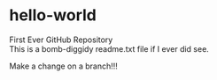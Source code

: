 # hello-world
First Ever GitHub Repository  
This is a bomb-diggidy readme.txt file if I ever did see.  

Make a change on a branch!!!
